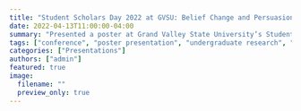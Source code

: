```yaml
---
title: "Student Scholars Day 2022 at GVSU: Belief Change and Persuasion Poster"
date: 2022-04-13T11:00:00-04:00
summary: "Presented a poster at Grand Valley State University’s Student Scholars Day on how reminders of past beliefs can shape current beliefs."
tags: ["conference", "poster presentation", "undergraduate research", "GVSU"]
categories: ["Presentations"]
authors: ["admin"]
featured: true
image:
  filename: ""
  preview_only: true
---
```


